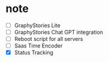 # note
- [ ] GraphyStories Lite
- [ ] GraphyStories Chat GPT integration
- [ ] Reboot script for all servers
- [ ] Saas Time Encoder
- [x] Status Tracking 
